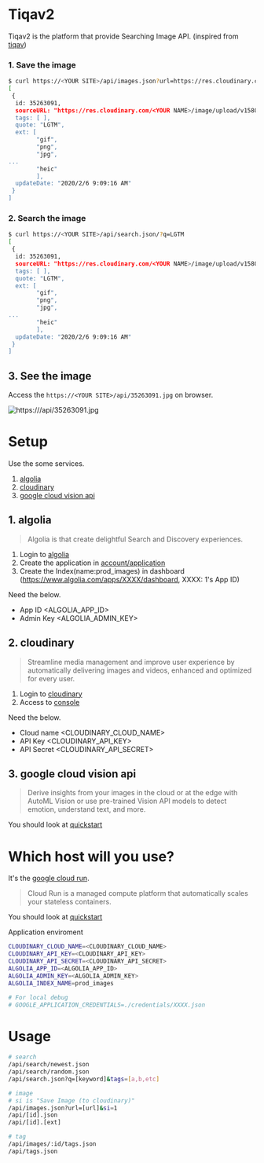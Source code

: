 # Tiqav2
Tiqav2 is the platform that provide Searching Image API.
(inspired from [tiqav](http://dev.tiqav.com/))

### 1. Save the image
```bash
$ curl https://<YOUR SITE>/api/images.json?url=https://res.cloudinary.com/silverbirder/image/upload/v1580997144/LGTM/golia.png&si=1
[
 {
  id: 35263091,
  sourceURL: "https://res.cloudinary.com/<YOUR NAME>/image/upload/v1580980156/tljq6o8viduq6bx9mdnc.jpg",
  tags: [ ],
  quote: "LGTM",
  ext: [
        "gif",
        "png",
        "jpg",
...
        "heic"
        ],
  updateDate: "2020/2/6 9:09:16 AM"
 }
]
```

### 2. Search the image
```bash
$ curl https://<YOUR SITE>/api/search.json/?q=LGTM
[
 {
  id: 35263091,
  sourceURL: "https://res.cloudinary.com/<YOUR NAME>/image/upload/v1580980156/tljq6o8viduq6bx9mdnc.jpg",
  tags: [ ],
  quote: "LGTM",
  ext: [
        "gif",
        "png",
        "jpg",
...
        "heic"
        ],
  updateDate: "2020/2/6 9:09:16 AM"
 }
]
```

## 3. See the image  
Access the `https://<YOUR SITE>/api/35263091.jpg` on browser.

![https://<YOUR SITE>/api/35263091.jpg](https://res.cloudinary.com/silverbirder/image/upload/v1580997144/LGTM/golia.png)

# Setup
Use the some services.
1. [algolia](https://www.algolia.com/)
2. [cloudinary](https://cloudinary.com/)
3. [google cloud vision api](https://cloud.google.com/vision/)

## 1. algolia
> Algolia is that create delightful Search and Discovery experiences.

1. Login to [algolia](https://www.algolia.com)
2. Create the application in [account/application](https://www.algolia.com/account/applications)
3. Create the Index(name:prod_images) in dashboard (https://www.algolia.com/apps/XXXX/dashboard, XXXX: 1's App ID)

Need the below.

* App ID <ALGOLIA_APP_ID>
* Admin Key <ALGOLIA_ADMIN_KEY>

## 2. cloudinary
> Streamline media management and improve user experience by automatically delivering images and videos, enhanced and optimized for every user.

1. Login to [cloudinary](https://cloudinary.com/)
2. Access to [console](https://cloudinary.com/console)

Need the below.

* Cloud name <CLOUDINARY_CLOUD_NAME>
* API Key <CLOUDINARY_API_KEY>
* API Secret <CLOUDINARY_API_SECRET>

## 3. google cloud vision api
> Derive insights from your images in the cloud or at the edge with AutoML Vision or use pre-trained Vision API models to detect emotion, understand text, and more.

You should look at [quickstart](https://cloud.google.com/vision/docs/quickstart)

# Which host will you use?

It's the [google cloud run](https://cloud.google.com/run/).
> Cloud Run is a managed compute platform that automatically scales your stateless containers.

You should look at [quickstart](https://cloud.google.com/run/docs/quickstarts/build-and-deploy)

Application enviroment
```bash
CLOUDINARY_CLOUD_NAME=<CLOUDINARY_CLOUD_NAME>
CLOUDINARY_API_KEY=<CLOUDINARY_API_KEY>
CLOUDINARY_API_SECRET=<CLOUDINARY_API_SECRET>
ALGOLIA_APP_ID=<ALGOLIA_APP_ID>
ALGOLIA_ADMIN_KEY=<ALGOLIA_ADMIN_KEY>
ALGOLIA_INDEX_NAME=prod_images

# For local debug
# GOOGLE_APPLICATION_CREDENTIALS=./credentials/XXXX.json 
```

# Usage

```bash
# search
/api/search/newest.json
/api/search/random.json
/api/search.json?q=[keyword]&tags=[a,b,etc]

# image
# si is "Save Image (to cloudinary)"
/api/images.json?url=[url]&si=1
/api/[id].json
/api/[id].[ext]

# tag
/api/images/:id/tags.json
/api/tags.json
```
